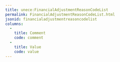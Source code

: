 ```yaml
---
title: unece:FinancialAdjustmentReasonCodeList
permalink: FinancialAdjustmentReasonCodeList.html
jsonid: financialadjustmentreasoncodelist
columns:
  - 
    title: Comment
    code: comment
  - 
    title: Value
    code: value
---
```

